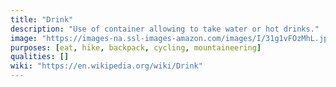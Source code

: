 ```yaml
---
title: "Drink"
description: "Use of container allowing to take water or hot drinks."
image: "https://images-na.ssl-images-amazon.com/images/I/31g1vFOzMhL.jpg"
purposes: [eat, hike, backpack, cycling, mountaineering]
qualities: []
wiki: "https://en.wikipedia.org/wiki/Drink"
---
```

